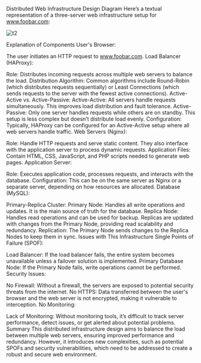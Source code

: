 Distributed Web Infrastructure Design
Diagram
Here’s a textual representation of a three-server web infrastructure setup for www.foobar.com:

![t2](https://github.com/user-attachments/assets/3e6f30a1-5d43-4a5e-88e9-c700d366c469)


Explanation of Components
User's Browser:

The user initiates an HTTP request to www.foobar.com.
Load Balancer (HAProxy):

Role: Distributes incoming requests across multiple web servers to balance the load.
Distribution Algorithm: Common algorithms include Round-Robin (which distributes requests sequentially) or Least Connections (which sends requests to the server with the fewest active connections).
Active-Active vs. Active-Passive:
Active-Active: All servers handle requests simultaneously. This improves load distribution and fault tolerance.
Active-Passive: Only one server handles requests while others are on standby. This setup is less complex but doesn’t distribute load evenly.
Configuration: Typically, HAProxy can be configured for an Active-Active setup where all web servers handle traffic.
Web Servers (Nginx):

Role: Handle HTTP requests and serve static content. They also interface with the application server to process dynamic requests.
Application Files: Contain HTML, CSS, JavaScript, and PHP scripts needed to generate web pages.
Application Server:

Role: Executes application code, processes requests, and interacts with the database.
Configuration: This can be on the same server as Nginx or a separate server, depending on how resources are allocated.
Database (MySQL):

Primary-Replica Cluster:
Primary Node: Handles all write operations and updates. It is the main source of truth for the database.
Replica Node: Handles read operations and can be used for backup. Replicas are updated with changes from the Primary Node, providing read scalability and redundancy.
Replication: The Primary Node sends changes to the Replica Nodes to keep them in sync.
Issues with This Infrastructure
Single Points of Failure (SPOF):

Load Balancer: If the load balancer fails, the entire system becomes unavailable unless a failover solution is implemented.
Primary Database Node: If the Primary Node fails, write operations cannot be performed.
Security Issues:

No Firewall: Without a firewall, the servers are exposed to potential security threats from the internet.
No HTTPS: Data transferred between the user's browser and the web server is not encrypted, making it vulnerable to interception.
No Monitoring:

Lack of Monitoring: Without monitoring tools, it’s difficult to track server performance, detect issues, or get alerted about potential problems.
Summary
This distributed infrastructure design aims to balance the load between multiple web servers, ensuring improved performance and redundancy. However, it introduces new complexities, such as potential SPOFs and security vulnerabilities, which need to be addressed to create a robust and secure web environment.

